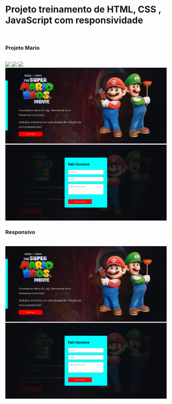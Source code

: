 <h1>Projeto  treinamento de HTML, CSS , JavaScript com responsividade</h1>
<br>
<h3>Projeto  Mario </h3>
<br>
<img src="https://img.shields.io/badge/HTML-239120?style=for-the-badge&logo=html5&logoColor=white">
<img src="https://img.shields.io/badge/CSS-239120?&style=for-the-badge&logo=css3&logoColor=white">
<img src="https://img.shields.io/badge/JAVASCRIPT-239120?&style=for-the-badge&logo=JAVASCRIPT3&logoColor=white">

<img src="https://github.com/Gustavomacedo92/site-mario/blob/master/img/desktop.png?raw=true">
<img src="https://github.com/Gustavomacedo92/site-mario/blob/master/img/desktop1.png?raw=true">
<br>
<h3>Responsivo</h3>
<br>
<img src="https://github.com/Gustavomacedo92/site-mario/blob/master/img/desktop.png?raw=true">
<img src="https://github.com/Gustavomacedo92/site-mario/blob/master/img/desktop1.png?raw=true">
